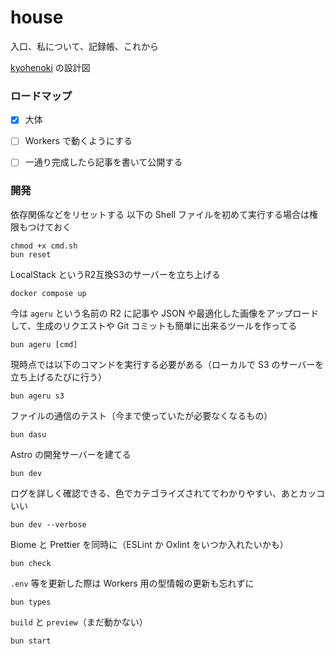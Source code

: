# house

入口、私について、記録帳、これから

[kyohenoki](https://kyohenoki.com) の設計図

### ロードマップ

- [x] 大体

- [ ] Workers で動くようにする

- [ ] 一通り完成したら記事を書いて公開する

### 開発

依存関係などをリセットする
以下の Shell ファイルを初めて実行する場合は権限もつけておく

```
chmod +x cmd.sh
bun reset
```

LocalStack というR2互換S3のサーバーを立ち上げる

```
docker compose up
```

今は `ageru` という名前の R2 に記事や JSON や最適化した画像をアップロードして、生成のリクエストや Git コミットも簡単に出来るツールを作ってる

```
bun ageru [cmd]
```

現時点では以下のコマンドを実行する必要がある（ローカルで S3 のサーバーを立ち上げるたびに行う）

```
bun ageru s3
```

ファイルの通信のテスト（今まで使っていたが必要なくなるもの）

```
bun dasu
```

Astro の開発サーバーを建てる

```
bun dev
```

ログを詳しく確認できる、色でカテゴライズされててわかりやすい、あとカッコいい

```
bun dev --verbose
```

Biome と Prettier を同時に（ESLint か Oxlint をいつか入れたいかも）

```
bun check
```

`.env` 等を更新した際は Workers 用の型情報の更新も忘れずに

```
bun types
```

`build` と `preview`（まだ動かない）

```
bun start
```
